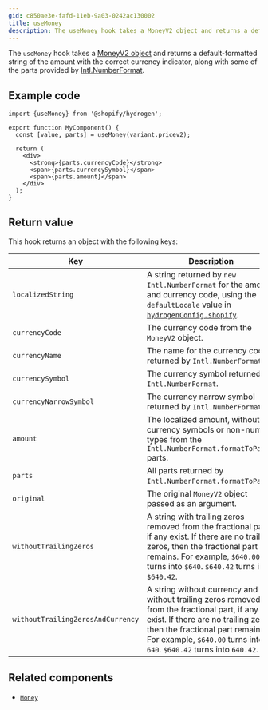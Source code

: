 ```yaml
---
gid: c850ae3e-fafd-11eb-9a03-0242ac130002
title: useMoney
description: The useMoney hook takes a MoneyV2 object and returns a default-formatted string of the amount with the correct currency indicator, along with some of the parts provided by Intl.NumberFormat.
---
```


The `useMoney` hook takes a [MoneyV2 object](https://shopify.dev/api/storefront/reference/common-objects/moneyv2) and returns a
default-formatted string of the amount with the correct currency indicator, along with some of the parts provided by
[Intl.NumberFormat](https://developer.mozilla.org/en-US/docs/Web/JavaScript/Reference/Global_Objects/Intl/NumberFormat).

## Example code

```tsx
import {useMoney} from '@shopify/hydrogen';

export function MyComponent() {
  const [value, parts] = useMoney(variant.pricev2);

  return (
    <div>
      <strong>{parts.currencyCode}</strong>
      <span>{parts.currencySymbol}</span>
      <span>{parts.amount}</span>
    </div>
  );
}
```

## Return value

This hook returns an object with the following keys:

| Key                    | Description                                                                                                                                                                         |
| ---------------------- | ----------------------------------------------------------------------------------------------------------------------------------------------------------------------------------- |
| `localizedString`      | A string returned by `new Intl.NumberFormat` for the amount and currency code, using the `defaultLocale` value in [`hydrogenConfig.shopify`](https://shopify.dev/custom-storefronts/hydrogen/framework/hydrogen-config). |
| `currencyCode`         | The currency code from the `MoneyV2` object.                                                                                                                                        |
| `currencyName`         | The name for the currency code, returned by `Intl.NumberFormat`.                                                                                                                    |
| `currencySymbol`       | The currency symbol returned by `Intl.NumberFormat`.                                                                                                                                |
| `currencyNarrowSymbol` | The currency narrow symbol returned by `Intl.NumberFormat`.                                                                                                                         |
| `amount`               | The localized amount, without any currency symbols or non-number types from the `Intl.NumberFormat.formatToParts` parts.                                                            |
| `parts`                | All parts returned by `Intl.NumberFormat.formatToParts`.                                                                                                                            |
| `original`             | The original `MoneyV2` object passed as an argument.                                                                                                                                |
| `withoutTrailingZeros`             | A string with trailing zeros removed from the fractional part, if any exist. If there are no trailing zeros, then the fractional part remains. For example, `$640.00` turns into `$640`. `$640.42` turns into `$640.42`. |
| `withoutTrailingZerosAndCurrency`             | A string without currency and without trailing zeros removed from the fractional part, if any exist. If there are no trailing zeros, then the fractional part remains. For example, `$640.00` turns into `640`. `$640.42` turns into `640.42`.  |

## Related components

- [`Money`](https://shopify.dev/api/hydrogen/components/primitive/money)
